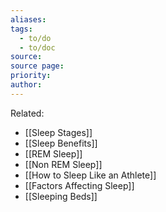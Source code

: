 ```yaml
---
aliases: 
tags:
  - to/do
  - to/doc
source: 
source page: 
priority: 
author:
---
```

Related:
- [[Sleep Stages]]
- [[Sleep Benefits]]
- [[REM Sleep]]
- [[Non REM Sleep]]
- [[How to Sleep Like an Athlete]]
- [[Factors Affecting Sleep]]
- [[Sleeping Beds]] 
